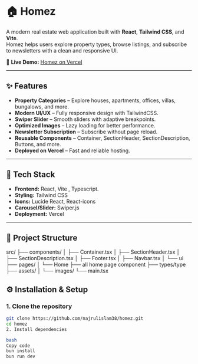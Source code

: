 # 🏠 Homez

A modern real estate web application built with **React**, **Tailwind CSS**, and **Vite**.  
Homez helps users explore property types, browse listings, and subscribe to newsletters with a clean and responsive UI.

🔗 **Live Demo:** [Homez on Vercel](https://homez-dusky.vercel.app/)

---

## ✨ Features

- **Property Categories** – Explore houses, apartments, offices, villas, bungalows, and more.
- **Modern UI/UX** – Fully responsive design with TailwindCSS.
- **Swiper Slider** – Smooth sliders with adaptive breakpoints.
- **Optimized Images** – Lazy loading for better performance.
- **Newsletter Subscription** – Subscribe without page reload.
- **Reusable Components** – Container, SectionHeader, SectionDescription, Buttons, and more.
- **Deployed on Vercel** – Fast and reliable hosting.

---

## 🚀 Tech Stack

- **Frontend:** React, Vite , Typescript.
- **Styling:** Tailwind CSS
- **Icons:** Lucide React, React-icons
- **Carousel/Slider:** Swiper.js
- **Deployment:** Vercel

---

## 📂 Project Structure

src/
├── components/
│ ├── Container.tsx
│ ├── SectionHeader.tsx
│ ├── SectionDescription.tsx
│ ├── Footer.tsx
│ ├── Navbar.tsx
│ └── ui
├── pages/
│ └── Home ├── all home page component
├── types/type
├── assets/
│ └── images/
└── main.tsx

## ⚙️ Installation & Setup

### 1. Clone the repository

```bash
git clone https://github.com/najrulislam38/homez.git
cd homez
2. Install dependencies

bash
Copy code
bun install
bun run dev

```

